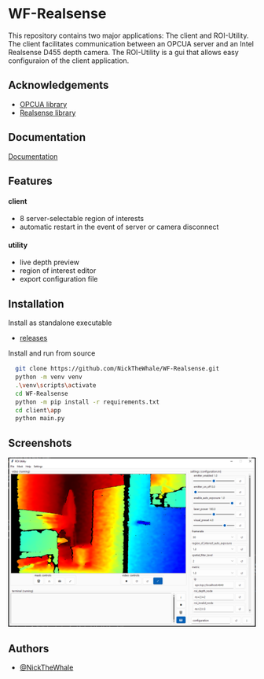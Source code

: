 
# WF-Realsense

This repository contains two major applications: The client and ROI-Utility. The client
facilitates communication between an OPCUA server and an Intel Realsense D455 depth 
camera. The ROI-Utility is a gui that allows easy configuraion of the client application. 

## Acknowledgements

 - [OPCUA library](https://github.com/FreeOpcUa/python-opcua.git)
 - [Realsense library](https://github.com/IntelRealSense/librealsense.git)


## Documentation

[Documentation](https://github.com/NickTheWhale/WF-Realsense/tree/main/docs)


## Features
#### client
- 8 server-selectable region of interests
- automatic restart in the event of server or camera disconnect
#### utility
- live depth preview
- region of interest editor
- export configuration file


## Installation

Install as standalone executable

- [releases](https://github.com/NickTheWhale/WF-Realsense/releases)

Install and run from source
```bash
  git clone https://github.com/NickTheWhale/WF-Realsense.git
  python -m venv venv
  .\venv\scripts\activate
  cd WF-Realsense
  python -m pip install -r requirements.txt
  cd client\app
  python main.py
```
    
## Screenshots

![utility](fullscreen.jpg)


## Authors

- [@NickTheWhale](https://github.com/NickTheWhale)

